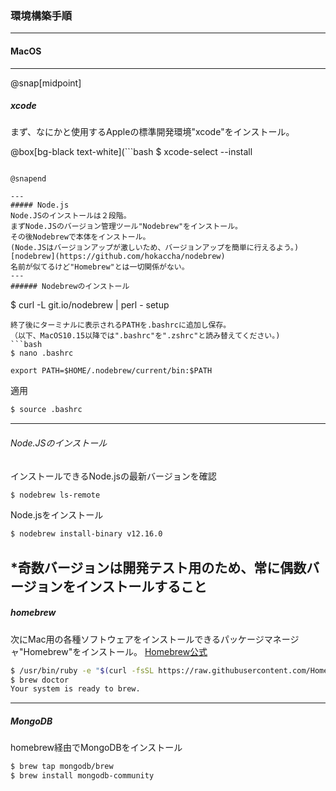 ### 環境構築手順
---
#### MacOS
---

@snap[midpoint]

##### xcode
まず、なにかと使用するAppleの標準開発環境"xcode"をインストール。

@box[bg-black text-white](```bash
$ xcode-select --install
```)

@snapend

---
##### Node.js
Node.JSのインストールは２段階。
まずNode.JSのバージョン管理ツール"Nodebrew"をインストール。
その後Nodebrewで本体をインストール。
(Node.JSはバージョンアップが激しいため、バージョンアップを簡単に行えるよう。)
[nodebrew](https://github.com/hokaccha/nodebrew)
名前が似てるけど"Homebrew"とは一切関係がない。
---
###### Nodebrewのインストール
```
$ curl -L git.io/nodebrew | perl - setup
```
終了後にターミナルに表示されるPATHを.bashrcに追加し保存。
（以下、MacOS10.15以降では".bashrc"を".zshrc"と読み替えてください。)
```bash
$ nano .bashrc

export PATH=$HOME/.nodebrew/current/bin:$PATH
```
適用
```bash
$ source .bashrc
```
---
###### Node.JSのインストール
インストールできるNode.jsの最新バージョンを確認 
```bash
$ nodebrew ls-remote
```

Node.jsをインストール
```bash
$ nodebrew install-binary v12.16.0
```

*奇数バージョンは開発テスト用のため、常に偶数バージョンをインストールすること 
---
##### homebrew

次にMac用の各種ソフトウェアをインストールできるパッケージマネージャ"Homebrew"をインストール。
[Homebrew公式](https://brew.sh/index_ja)

```bash
$ /usr/bin/ruby -e "$(curl -fsSL https://raw.githubusercontent.com/Homebrew/install/master/install)"
$ brew doctor
Your system is ready to brew.
```
---
##### MongoDB

homebrew経由でMongoDBをインストール
```bash
$ brew tap mongodb/brew
$ brew install mongodb-community
```
